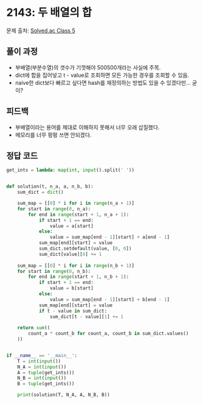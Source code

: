 # 2143: 두 배열의 합
문제 출처: [Solved.ac Class 5](https://www.acmicpc.net/problem/2143)

## 풀이 과정
* 부배열(부분수열)의 갯수가 기껏해야 500500개라는 사실에 주목.
* dict에 합을 집어넣고 t - value로 조회하면 모든 가능한 경우를 조회할 수 있음.
* naive한 dict보다 빠르고 싶다면 hash를 재정의하는 방법도 있을 수 있겠다만... 굳이?

## 피드백
* 부배열이라는 용어를 제대로 이해하지 못해서 너무 오래 삽질했다.
* 메모리를 너무 펑펑 쓰면 안되겠다.

## 정답 코드
```python
get_ints = lambda: map(int, input().split(' '))


def solution(t, n_a, a, n_b, b):
    sum_dict = dict()

    sum_map = [[0] * i for i in range(n_a + 1)]
    for start in range(0, n_a):
        for end in range(start + 1, n_a + 1):
            if start + 1 == end:
                value = a[start]
            else:
                value = sum_map[end - 1][start] + a[end - 1]
            sum_map[end][start] = value
            sum_dict.setdefault(value, [0, 0])
            sum_dict[value][0] += 1
            
    sum_map = [[0] * i for i in range(n_b + 1)]
    for start in range(0, n_b):
        for end in range(start + 1, n_b + 1):
            if start + 1 == end:
                value = b[start]
            else:
                value = sum_map[end - 1][start] + b[end - 1]
            sum_map[end][start] = value
            if t - value in sum_dict:
                sum_dict[t - value][1] += 1
    
    return sum((
        count_a * count_b for count_a, count_b in sum_dict.values()
    ))


if __name__ == '__main__':
    T = int(input())
    N_A = int(input())
    A = tuple(get_ints())
    N_B = int(input())
    B = tuple(get_ints())

    print(solution(T, N_A, A, N_B, B))
```
